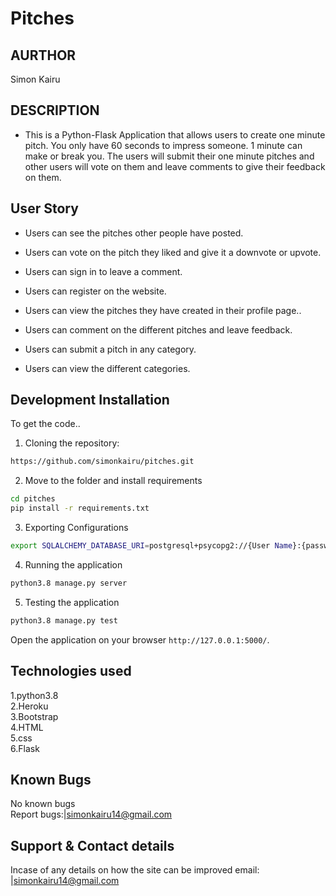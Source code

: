 # Pitches 

## AURTHOR 
Simon Kairu

## DESCRIPTION 
 - This is a Python-Flask Application that allows users to create one minute pitch. You only have 60 seconds to impress someone. 1 minute can make or break you.
The users will submit their one minute pitches and other users will vote on them and leave comments to give their feedback on them.

## User Story

- Users can see the pitches other people have posted.

- Users can vote on the pitch they liked and give it a downvote or upvote.

- Users can sign in to leave a comment.

- Users can register on the website.

- Users can view the pitches they have created in their profile page..

- Users can comment on the different pitches and leave feedback. 

- Users can submit a pitch in any category. 

- Users can view the different categories. 

## Development Installation
To get the code..

1. Cloning the repository:
  ```bash
  https://github.com/simonkairu/pitches.git
  ```
2. Move to the folder and install requirements
  ```bash
  cd pitches
  pip install -r requirements.txt
  ```
3. Exporting Configurations
  ```bash
  export SQLALCHEMY_DATABASE_URI=postgresql+psycopg2://{User Name}:{password}@localhost/{database name}
  ```
4. Running the application
  ```bash
  python3.8 manage.py server
  ```
5. Testing the application
  ```bash
  python3.8 manage.py test
  ```
Open the application on your browser `http://127.0.0.1:5000/`.

## Technologies used 
1.python3.8 <br>
2.Heroku <br>
3.Bootstrap <br>
4.HTML <br>
5.css <br>
6.Flask

## Known Bugs 
No known bugs <br>
Report bugs:|simonkairu14@gmail.com

## Support & Contact details 
Incase of any details on how the site can be improved email:
|simonkairu14@gmail.com
